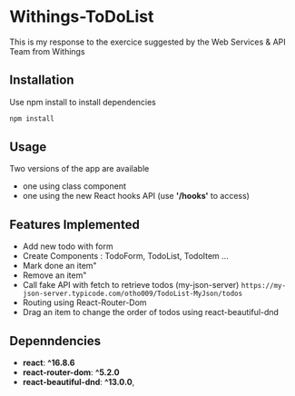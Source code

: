 
# Withings-ToDoList

This is my response to the exercice suggested by the Web Services & API Team from Withings
## Installation
Use npm install to install dependencies

```bash
npm install 
```
## Usage
Two versions of the app are available
- one using class component
- one using the new React hooks API (use **'/hooks'** to access)

## Features Implemented
- Add new todo with form
- Create Components : TodoForm, TodoList, TodoItem ...
- Mark done an item"
- Remove an item"
- Call fake API with fetch to retrieve todos (my-json-server) `https://my-json-server.typicode.com/otho009/TodoList-MyJson/todos`
- Routing using React-Router-Dom
- Drag an item to change the order of todos using react-beautiful-dnd


## Depenndencies
- **react**: **^16.8.6**
- **react-router-dom**: **^5.2.0**
- **react-beautiful-dnd**: **^13.0.0**,

